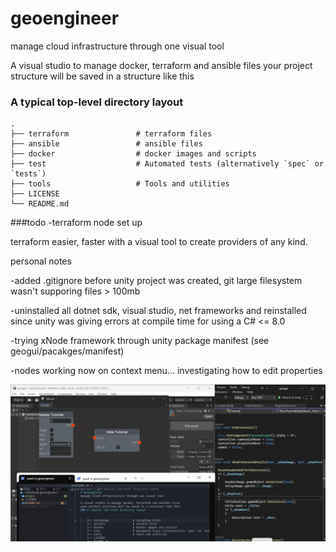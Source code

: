 # geoengineer
manage cloud infrastructure through one visual tool

A visual studio to manage docker, terraform and ansible files
your project structure will be saved in a structure like this
### A typical top-level directory layout

    .
    ├── terraform               # terraform files
    ├── ansible                 # ansible files
    ├── docker                  # docker images and scripts
    ├── test                    # Automated tests (alternatively `spec` or `tests`)
    ├── tools                   # Tools and utilities
    ├── LICENSE
    └── README.md

###todo
-terraform node set up

terraform
easier, faster with a visual tool to create providers of any kind.

personal notes

-added .gitignore before unity project was created, git large filesystem wasn't supporing files > 100mb

-uninstalled all dotnet sdk, visual studio, net frameworks and reinstalled since unity was giving errors at compile time for using a C# <= 8.0

-trying xNode framework through unity package manifest (see geogui/pacakges/manifest)

-nodes working now on context menu... investigating how to edit properties


![Alt text](screenshot.png?raw=true "screenshot of nodes working")

